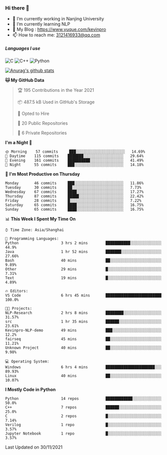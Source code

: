 ### Hi there 👋

- 🔭 I’m currently working in Nanjing University
- 🌱 I’m currently learning NLP
- 👯 My Blog : https://www.yuque.com/kevinpro
- 📫 How to reach me: 3121416933@qq.com

##### Languages I use
![C](https://img.shields.io/badge/-C-000000?style=flat&logo=c)
![C++](https://img.shields.io/badge/-C++-000000?style=flat&logo=c%2B%2B)
![Python](https://img.shields.io/badge/-Python-000000?style=flat&logo=python)

[![Anurag's github stats](https://github-readme-stats.vercel.app/api?username=Ricardokevins)](https://github.com/anuraghazra/github-readme-stats)

<!--START_SECTION:waka-->
**🐱 My GitHub Data** 

> 🏆 195 Contributions in the Year 2021
 > 
> 📦 487.5 kB Used in GitHub's Storage 
 > 
> 💼 Opted to Hire
 > 
> 📜 20 Public Repositories 
 > 
> 🔑 6 Private Repositories  
 > 
**I'm a Night 🦉** 

```text
🌞 Morning    57 commits     ███░░░░░░░░░░░░░░░░░░░░░░   14.69% 
🌆 Daytime    115 commits    ███████░░░░░░░░░░░░░░░░░░   29.64% 
🌃 Evening    161 commits    ██████████░░░░░░░░░░░░░░░   41.49% 
🌙 Night      55 commits     ███░░░░░░░░░░░░░░░░░░░░░░   14.18%

```
📅 **I'm Most Productive on Thursday** 

```text
Monday       46 commits     ███░░░░░░░░░░░░░░░░░░░░░░   11.86% 
Tuesday      30 commits     ██░░░░░░░░░░░░░░░░░░░░░░░   7.73% 
Wednesday    67 commits     ████░░░░░░░░░░░░░░░░░░░░░   17.27% 
Thursday     87 commits     █████░░░░░░░░░░░░░░░░░░░░   22.42% 
Friday       28 commits     █░░░░░░░░░░░░░░░░░░░░░░░░   7.22% 
Saturday     65 commits     ████░░░░░░░░░░░░░░░░░░░░░   16.75% 
Sunday       65 commits     ████░░░░░░░░░░░░░░░░░░░░░   16.75%

```


📊 **This Week I Spent My Time On** 

```text
⌚︎ Time Zone: Asia/Shanghai

💬 Programming Languages: 
Python                   3 hrs 2 mins        ███████████░░░░░░░░░░░░░░   44.9% 
Java                     1 hr 52 mins        ███████░░░░░░░░░░░░░░░░░░   27.66% 
Bash                     40 mins             ██░░░░░░░░░░░░░░░░░░░░░░░   9.89% 
Other                    29 mins             █░░░░░░░░░░░░░░░░░░░░░░░░   7.31% 
Text                     19 mins             █░░░░░░░░░░░░░░░░░░░░░░░░   4.89%

🔥 Editors: 
VS Code                  6 hrs 45 mins       █████████████████████████   100.0%

🐱‍💻 Projects: 
NLP-Research             2 hrs 8 mins        ████████░░░░░░░░░░░░░░░░░   31.57% 
src                      1 hr 35 mins        ██████░░░░░░░░░░░░░░░░░░░   23.61% 
Kevinpro-NLP-demo        49 mins             ███░░░░░░░░░░░░░░░░░░░░░░   12.2% 
fairseq                  45 mins             ██░░░░░░░░░░░░░░░░░░░░░░░   11.21% 
Unknown Project          40 mins             ██░░░░░░░░░░░░░░░░░░░░░░░   9.98%

💻 Operating System: 
Windows                  6 hrs 4 mins        ██████████████████████░░░   89.93% 
Linux                    40 mins             ██░░░░░░░░░░░░░░░░░░░░░░░   10.07%

```

**I Mostly Code in Python** 

```text
Python                   14 repos            ████████████░░░░░░░░░░░░░   50.0% 
C++                      7 repos             ██████░░░░░░░░░░░░░░░░░░░   25.0% 
C                        2 repos             █░░░░░░░░░░░░░░░░░░░░░░░░   7.14% 
Verilog                  1 repo              █░░░░░░░░░░░░░░░░░░░░░░░░   3.57% 
Jupyter Notebook         1 repo              █░░░░░░░░░░░░░░░░░░░░░░░░   3.57%

```



 Last Updated on 30/11/2021
<!--END_SECTION:waka-->
